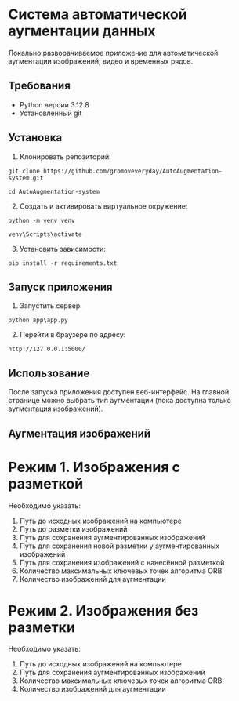 # Система автоматической аугментации данных

Локально разворачиваемое приложение для автоматической аугментации изображений, видео и временных рядов.  

## Требования

- Python версии 3.12.8
- Установленный git   

## Установка

1. Клонировать репозиторий:

```shell
git clone https://github.com/gromoveveryday/AutoAugmentation-system.git
```

```shell
cd AutoAugmentation-system
```

2. Создать и активировать виртуальное окружение:

```shell
python -m venv venv
```

```shell
venv\Scripts\activate
```

3. Установить зависимости:

```shell
pip install -r requirements.txt
```

## Запуск приложения

1. Запустить сервер:

```shell
python app\app.py
```

2. Перейти в браузере по адресу:

```shell
http://127.0.0.1:5000/
```

## Использование

После запуска приложения доступен веб-интерфейс.
На главной странице можно выбрать тип аугментации (пока доступна только аугментация изображений).

## Аугментация изображений

# Режим 1. Изображения с разметкой

Необходимо указать:

1. Путь до исходных изображений на компьютере
2. Путь до разметки изображений
3. Путь для сохранения аугментированных изображений
4. Путь для сохранения новой разметки у аугментированных изображений
5. Путь для сохранения изображений с нанесённой разметкой
6. Количество максимальных ключевых точек алгоритма ORB
7. Количество изображений для аугментации

# Режим 2. Изображения без разметки

Необходимо указать:

1. Путь до исходных изображений на компьютере
2. Путь для сохранения аугментированных изображений
3. Количество максимальных ключевых точек алгоритма ORB
4. Количество изображений для аугментации



